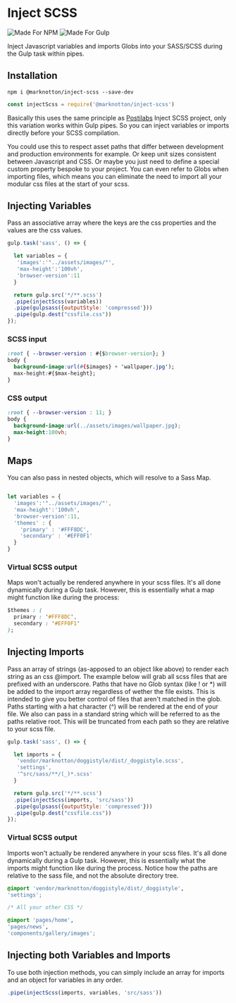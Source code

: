 
# Inject SCSS

![Made For NPM](https://img.shields.io/badge/Made%20for-NPM-orange.svg) ![Made For Gulp](https://img.shields.io/badge/Made%20for-Gulp-red.svg)

Inject Javascript variables and imports Globs into your SASS/SCSS during the Gulp task within pipes.

## Installation
```
npm i @marknotton/inject-scss --save-dev
```
```js
const injectScss = require('@marknotton/inject-scss')
```

Basically this uses the same principle as [Postilabs](https://github.com/positlabs/inject-scss#readme) Inject SCSS project, only this variation works within Gulp pipes. So you can inject variables or imports directly before your SCSS compilation.

You could use this to respect asset paths that differ between development and production environments for example. Or keep unit sizes consistent between Javascript and CSS. Or maybe you just need to define a special custom property bespoke to your project. You can even refer to Globs when importing files, which means you can eliminate the need to import all your modular css files at the start of your scss.

## Injecting Variables

Pass an associative array where the keys are the css properties and the values are the css values.

```js
gulp.task('sass', () => {

  let variables = {
   'images':'"../assets/images/"',
   'max-height':'100vh',
   'browser-version':11
  }

  return gulp.src('*/**.scss')
  .pipe(injectScss(variables))
  .pipe(gulpsass({outputStyle: 'compressed'}))
  .pipe(gulp.dest("cssfile.css"))
});
```

### SCSS input
```css
:root { --browser-version : #{$browser-version}; }
body {
  background-image:url(#{$images} + 'wallpaper.jpg');
  max-height:#{$max-height};
}
```

### CSS output
```css
:root { --browser-version : 11; }
body {
  background-image:url(../assets/images/wallpaper.jpg);
  max-height:100vh;
}
```
## Maps
You can also pass in nested objects, which will resolve to a Sass Map.

```js

let variables = {
  'images':'"../assets/images/"',
  'max-height':'100vh',
  'browser-version':11,
  'themes' : {
    'primary' : '#FFF8DC',
    'secondary' : '#EFF0F1'
  }
}
```

### Virtual SCSS output

Maps won't actually be rendered anywhere in your scss files. It's all done dynamically during a Gulp task. However, this is essentially what a map might function like during the process:

```css
$themes : (
  primary : '#FFF8DC',
  secondary : '#EFF0F1'
);
```

## Injecting Imports

Pass an array of strings (as-apposed to an object like above) to render each string as an css @import. The example below will grab all scss files that are prefixed with an underscore. Paths that have no Glob syntax (like ! or *) will be added to the import array regardless of wether the file exists. This is intended to give you better control of files that aren't matched in the glob.  Paths starting with a hat character (^) will be rendered at the end of your file. We also can pass in a standard string which will be referred to as the paths relative root. This will be truncated from each path so they are relative to your scss file.

```js
gulp.task('sass', () => {

  let imports = {
   'vendor/marknotton/doggistyle/dist/_doggistyle.scss',
   'settings',
   '^src/sass/**/(_)*.scss'
  }

  return gulp.src('*/**.scss')
  .pipe(injectScss(imports, 'src/sass'))
  .pipe(gulpsass({outputStyle: 'compressed'}))
  .pipe(gulp.dest("cssfile.css"))
});
```
### Virtual SCSS output

Imports won't actually be rendered anywhere in your scss files. It's all done dynamically during a Gulp task. However, this is essentially what the imports might function like during the process. Notice how the paths are relative to the sass file, and not the absolute directory tree.

```css
@import 'vendor/marknotton/doggistyle/dist/_doggistyle',
'settings';

/* All your other CSS */

@import 'pages/home',
'pages/news',
'components/gallery/images';
```

## Injecting both Variables and Imports

To use both injection methods, you can simply include an array for imports and an object for variables in any order.
```js
.pipe(injectScss(imports, variables, 'src/sass'))
```
